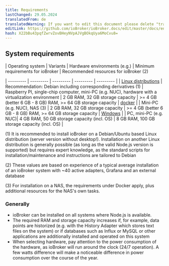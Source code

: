 ```yaml
---
title: Requirements
lastChanged: 29.05.2024
translatedFrom: de
translatedWarning: If you want to edit this document please delete "translatedFrom" field, elsewise this document will be translated automatically again
editLink: https://github.com/ioBroker/ioBroker.docs/edit/master/docs/en/install/requirements.md
hash: X22bBu43pqfZwrvZovBHeyNVpAJVgBOkqUya6MoCvu8=
---
```

## System requirements
| Operating system | Variants | Hardware environments (e.g.) | Minimum requirements for ioBroker | Recommended resources for ioBroker (2)

| --------- | --------- | --------- | --------- | --------- |
| [Linux distributions](./#de/documentation/install/linux.md) | Recommendation: Debian including corresponding derivatives (1) | Raspberry PI, single-chip computer, mini-PC (e.g. NUC), hardware with a virtualization environment | 2 GB RAM, 32 GB storage capacity | >= 4 GB (better 6 GB - 8 GB) RAM, >= 64 GB storage capacity | [docker](./#de/documentation/install/docker.md) | | Mini-PC (e.g. NUC), NAS (3) | 2 GB RAM, 32 GB storage capacity | >= 4 GB (better 6 GB - 8 GB) RAM, >= 64 GB storage capacity | [Windows](./#de/documentation/windows.md) | | PC, mini-PC (e.g. NUC)| 4 GB RAM, 50 GB storage capacity (incl. OS) | 8 GB RAM, 100 GB storage capacity (incl. OS) |

(1) It is recommended to install ioBroker on a Debian/Ubuntu based Linux distribution (server version without desktop!). Installation on another Linux distribution is generally possible (as long as the valid Node.js version is supported) but requires expert knowledge, as the standard scripts for installation/maintenance and instructions are tailored to Debian

(2) These values are based on experience of a typical average installation of an ioBroker system with ~40 active adapters, Grafana and an external database

(3) For installation on a NAS, the requirements under Docker apply, plus additional resources for the NAS's own tasks.

### Generally
- ioBroker can be installed on all systems where Node.js is available.
- The required RAM and storage capacity increases if, for example, data points are historized (e.g. with the History Adapter which stores text files on the system) or if databases such as Influx or MySQL or other applications are additionally installed and operated on this system
- When selecting hardware, pay attention to the power consumption of the hardware, as ioBroker will run around the clock (24/7 operation). A few watts difference will make a noticeable difference in power consumption over the course of the year.